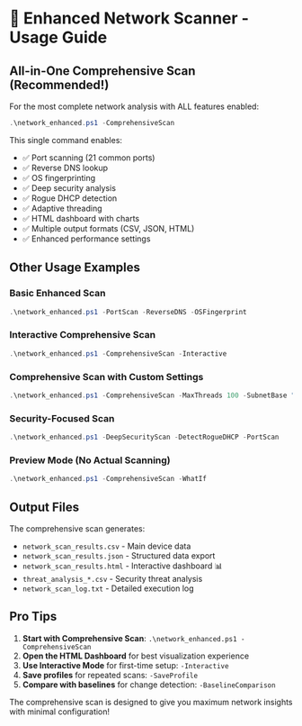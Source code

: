 # 🎯 Enhanced Network Scanner - Usage Guide

## All-in-One Comprehensive Scan (Recommended!)

For the most complete network analysis with ALL features enabled:

```powershell
.\network_enhanced.ps1 -ComprehensiveScan
```

This single command enables:
- ✅ Port scanning (21 common ports)
- ✅ Reverse DNS lookup
- ✅ OS fingerprinting
- ✅ Deep security analysis
- ✅ Rogue DHCP detection
- ✅ Adaptive threading
- ✅ HTML dashboard with charts
- ✅ Multiple output formats (CSV, JSON, HTML)
- ✅ Enhanced performance settings

## Other Usage Examples

### Basic Enhanced Scan
```powershell
.\network_enhanced.ps1 -PortScan -ReverseDNS -OSFingerprint
```

### Interactive Comprehensive Scan
```powershell
.\network_enhanced.ps1 -ComprehensiveScan -Interactive
```

### Comprehensive Scan with Custom Settings
```powershell
.\network_enhanced.ps1 -ComprehensiveScan -MaxThreads 100 -SubnetBase "10.0.0"
```

### Security-Focused Scan
```powershell
.\network_enhanced.ps1 -DeepSecurityScan -DetectRogueDHCP -PortScan
```

### Preview Mode (No Actual Scanning)
```powershell
.\network_enhanced.ps1 -ComprehensiveScan -WhatIf
```

## Output Files

The comprehensive scan generates:
- `network_scan_results.csv` - Main device data
- `network_scan_results.json` - Structured data export
- `network_scan_results.html` - Interactive dashboard 📊
- `threat_analysis_*.csv` - Security threat analysis
- `network_scan_log.txt` - Detailed execution log

## Pro Tips

1. **Start with Comprehensive Scan**: `.\network_enhanced.ps1 -ComprehensiveScan`
2. **Open the HTML Dashboard** for best visualization experience
3. **Use Interactive Mode** for first-time setup: `-Interactive`
4. **Save profiles** for repeated scans: `-SaveProfile`
5. **Compare with baselines** for change detection: `-BaselineComparison`

The comprehensive scan is designed to give you maximum network insights with minimal configuration!
